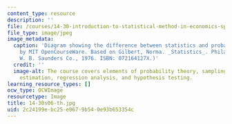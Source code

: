 ```yaml
---
content_type: resource
description: ''
file: /courses/14-30-introduction-to-statistical-method-in-economics-spring-2006/2c24199ebc25e0679b540e93b653354c_14-30s06-th.jpg
file_type: image/jpeg
image_metadata:
  caption: 'Diagram showing the difference between statistics and probability. (Image
    by MIT OpenCourseWare. Based on Gilbert, Norma. _Statistics_. Philadelphia, PA:
    W. B. Saunders Co., 1976. ISBN: 072164127X.)'
  credit: ''
  image-alt: The course covers elements of probability theory, sampling theory, statistical
    estimation, regression analysis, and hypothesis testing.
learning_resource_types: []
ocw_type: OCWImage
resourcetype: Image
title: 14-30s06-th.jpg
uid: 2c24199e-bc25-e067-9b54-0e93b653354c
---
```

